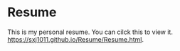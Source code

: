 # Resume

This is my personal resume. You can cilck this to view it. https://sxj1011.github.io/Resume/Resume.html.
